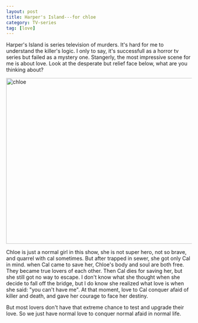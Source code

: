 ```yaml
---
layout: post
title: Harper's Island---for chloe
category: TV-series
tag: [love]
---
```


  Harper's Island is series television of murders. It's hard for me to understand the killer's logic. I only to say, it's successfull as a horror tv series but failed as a mystery one. Stangerly, the most impressive scene for me is about love. Look at the desperate but relief face below, what are you thinking about?

  <img src="http://farm4.staticflickr.com/3697/9229867524_09303480e0_c.jpg" width="800" height="450" alt="chloe">

  Chloe is just a normal girl in this show, she is not super hero, not so brave, and quarrel with cal sometimes. But after trapped in sewer, she got only Cal in mind. when Cal came to save her, Chloe's body and soul are both free. They became true lovers of each other. Then Cal dies for saving her, but she still got no way to escape. I don't know what she thought when she decide to fall off the bridge, but I do know she realized what love is when she said: "you can't have me". At that moment, love to Cal conquer afaid of killer and death, and gave her courage to face her destiny.

  But most lovers don't have that extreme chance to test and upgrade their love. So we just have normal love to conquer normal afaid in normal life.
